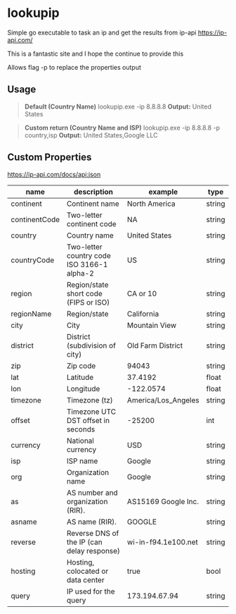 # lookupip

Simple go executable to task an ip and get the results from ip-api
https://ip-api.com/

This is a fantastic site and I hope the continue to provide this

Allows flag -p to replace the properties output

## Usage

> **Default (Country Name)**
> lookupip.exe -ip 8.8.8.8
> **Output:**
> United States

> **Custom return (Country Name and ISP)**
> lookupip.exe -ip 8.8.8.8 -p country,isp
> **Output:**
> United States,Google LLC

## Custom Properties

https://ip-api.com/docs/api:json

| name          | description                                | example             | type   |
| ------------- | ------------------------------------------ | ------------------- | ------ |
| continent     | Continent name                             | North America       | string |
| continentCode | Two-letter continent code                  | NA                  | string |
| country       | Country name                               | United States       | string |
| countryCode   | Two-letter country code ISO 3166-1 alpha-2 | US                  | string |
| region        | Region/state short code (FIPS or ISO)      | CA or 10            | string |
| regionName    | Region/state                               | California          | string |
| city          | City                                       | Mountain View       | string |
| district      | District (subdivision of city)             | Old Farm District   | string |
| zip           | Zip code                                   | 94043               | string |
| lat           | Latitude                                   | 37.4192             | float  |
| lon           | Longitude                                  | -122.0574           | float  |
| timezone      | Timezone (tz)                              | America/Los_Angeles | string |
| offset        | Timezone UTC DST offset in seconds         | -25200              | int    |
| currency      | National currency                          | USD                 | string |
| isp           | ISP name                                   | Google              | string |
| org           | Organization name                          | Google              | string |
| as            | AS number and organization (RIR).          | AS15169 Google Inc. | string |
| asname        | AS name (RIR).                             | GOOGLE              | string |
| reverse       | Reverse DNS of the IP (can delay response) | wi-in-f94.1e100.net | string |
| hosting       | Hosting, colocated or data center          | true                | bool   |
| query         | IP used for the query                      | 173.194.67.94       | string |
